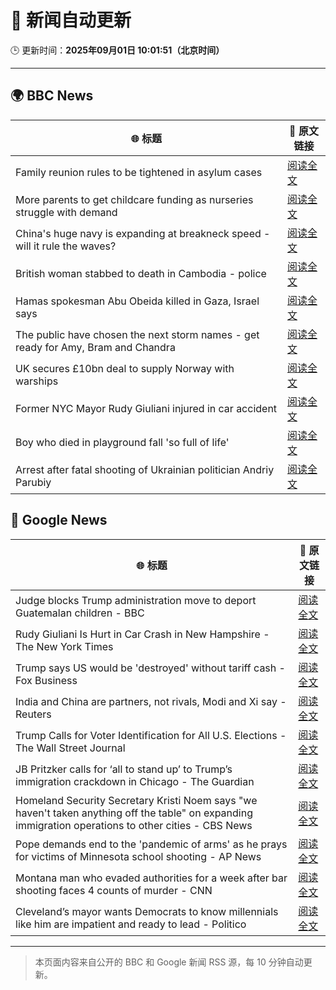 # 🧠 新闻自动更新

🕒 更新时间：**2025年09月01日 10:01:51（北京时间）**

---

## 🌍 BBC News

| 🌐 标题 | 🔗 原文链接 |
|--------|-------------|
| Family reunion rules to be tightened in asylum cases | [阅读全文](https://www.bbc.com/news/articles/c626p66d6jxo?at_medium=RSS&at_campaign=rss) |
| More parents to get childcare funding as nurseries struggle with demand | [阅读全文](https://www.bbc.com/news/articles/c5yeldz568jo?at_medium=RSS&at_campaign=rss) |
| China's huge navy is expanding at breakneck speed - will it rule the waves? | [阅读全文](https://www.bbc.com/news/articles/c4gmnpg31xlo?at_medium=RSS&at_campaign=rss) |
| British woman stabbed to death in Cambodia - police | [阅读全文](https://www.bbc.com/news/articles/c15le021yzpo?at_medium=RSS&at_campaign=rss) |
| Hamas spokesman Abu Obeida killed in Gaza, Israel says | [阅读全文](https://www.bbc.com/news/articles/cm214r5rd29o?at_medium=RSS&at_campaign=rss) |
| The public have chosen the next storm names - get ready for Amy, Bram and Chandra | [阅读全文](https://www.bbc.com/weather/articles/cwy54xllpyno?at_medium=RSS&at_campaign=rss) |
| UK secures £10bn deal to supply Norway with warships | [阅读全文](https://www.bbc.com/news/articles/cr5rgdpvn63o?at_medium=RSS&at_campaign=rss) |
| Former NYC Mayor Rudy Giuliani injured in car accident | [阅读全文](https://www.bbc.com/news/articles/crm4gdwerj3o?at_medium=RSS&at_campaign=rss) |
| Boy who died in playground fall 'so full of life' | [阅读全文](https://www.bbc.com/news/articles/cg4x6re1zwro?at_medium=RSS&at_campaign=rss) |
| Arrest after fatal shooting of Ukrainian politician Andriy Parubiy | [阅读全文](https://www.bbc.com/news/articles/cvgn2ry9510o?at_medium=RSS&at_campaign=rss) |

## 📰 Google News

| 🌐 标题 | 🔗 原文链接 |
|--------|-------------|
| Judge blocks Trump administration move to deport Guatemalan children - BBC | [阅读全文](https://news.google.com/rss/articles/CBMiWkFVX3lxTE1BVWxLaEZuc0NkNHhBdE9LbFJSU1lxNTNBT0hjYjVpNXE0cWVLQlRoQWN1a0dXWndob3ZSR2JGMVNIUUZZLVNoZVFyc0ZFbUY3b3F3Q3UtX0s1QdIBX0FVX3lxTE1SLWVtT0kzWU9kQ3lOWE9wMnBJLW9iZXc0X01YS3JId0E4OS1zanlQYjA3UXg4aDJpRE42cEdVMVpRMDJwNHNTdVh1NXZoQzdhVWJRS3VFSXhHa2FOX2VF?oc=5) |
| Rudy Giuliani Is Hurt in Car Crash in New Hampshire - The New York Times | [阅读全文](https://news.google.com/rss/articles/CBMinwFBVV95cUxPc0NTaTBJc1RxdVk4d1RJQi1STC1yMFZQdlpYTThZUEtNRl9YcFhjVUotaUJMSUhPMWxhc1VQWHBiWU5ZVC1fTFNXVnBmRWlMZU5FTWVGRkJNb1VYOTAtVkN4UFNPV0FSXzVmbk9NXy1vbG0ycGd1VDNIb2h4UFFVWGt0VmlDckI3Y2N1eDBhTTdoR0xRdWJ2aHVpZ0paWVU?oc=5) |
| Trump says US would be 'destroyed' without tariff cash - Fox Business | [阅读全文](https://news.google.com/rss/articles/CBMiogFBVV95cUxQeVBxbnh0d0xHa3dWMXVFTkhJU0hGcHlFdkJHMGVLUkxCTGRXbmk5WDJRVkxHckxYNGFKYmJRN05yYWZrZ1VoTjN5cjdQTXdveUJ0NllKQWlsWGFlS3VZQ0hjN3VsYndTVFA2dEVGMDdWbWNJcWMtbExoUGVIeE9pVkd0cExnZ1pYWGdXRVA3RXZrU3FLRDU4TG9XVC1WWHlTT2c?oc=5) |
| India and China are partners, not rivals, Modi and Xi say - Reuters | [阅读全文](https://news.google.com/rss/articles/CBMimwFBVV95cUxPS2Z5NldDeTJRb1ZPSVhhdXJvLWJaUnRCbzdCeE55RjNlVkJKUjhnQV9VV0RJMi02eTN3MmM3aW9FbFBybThXVk4wLXVsNjVtY1F6RTRjdFk2LWkxM09XRVRZUm83WkNQQWI1ZmhLVDJETGlmN3hMWjgxZnhFb0wtaHIzZGZVVmFjdWN4MmhkY3FMdUVGa0VENms3MA?oc=5) |
| Trump Calls for Voter Identification for All U.S. Elections - The Wall Street Journal | [阅读全文](https://news.google.com/rss/articles/CBMipgFBVV95cUxNb3gzSE8xWDFxbzZ3WDNlckVURVlZbzZ6OVUyNDJZMHNuWVBLZkdXenJrekxNdEh3UVpCSDV2ek1fNFA0dHJveVpCTER3RWlGWVUwWTY1dHdEcHpwblpoTk8yN3lwdzBuWkMtdHI5VFBjV2UtdF9INVpGSUJSMFFKaTFGRzdUVkVZUU00SV91cVo5b0FFYnJma0hRMlRzZ2UyZDd5Nm13?oc=5) |
| JB Pritzker calls for ‘all to stand up’ to Trump’s immigration crackdown in Chicago - The Guardian | [阅读全文](https://news.google.com/rss/articles/CBMiigFBVV95cUxQRDZCWTM1UVlZdmRnQ0RRLTNLSmFLSWw5Q2lEUWhnRW0xMjFVZGwzLW5sbWVxVmlsbFRUT2ltcjBrN2VmR2tZVVJ3dXNwQUNQTzE2ZXYzVmpacFozOWhzbXJKODNjZTFRcWNINUFIaGZ1Q0ZpRWdkcDZuam1RYjkwNW9BMzMtZGRqUUE?oc=5) |
| Homeland Security Secretary Kristi Noem says "we haven't taken anything off the table" on expanding immigration operations to other cities - CBS News | [阅读全文](https://news.google.com/rss/articles/CBMinAFBVV95cUxQb1ZuSWtMRXFyMWh2Z1Rjb3J1dThxdnlUdU04dG9jS1RxR3o5YVV6M2NBMXhyVTQzWXZITmYyQkpuUzBzUFhnQzdhbVNMMHpXdkRNMGE2dzFaVWEyb0JzRnJEMHVHa3VrWnRWVDZWRHNnQXk0MmdvZlhKSU9iNEtwUHVNOXVUUHQySXJoVVB5U3VSYmxEcVh4Vy1OakjSAaIBQVVfeXFMT2tKWDU2V3AxOEVrY0tCVFpPcTdsVmdpbThIVmd5R0FtVGdoS05vM3BRVHNqekRfLUs3ZzNRWDlzbHBCZnFNWUw2TUlYOTdjNWFoYktlc3VoYWE2QTFiV3BJTmltX0pYT2R1Qi01SzMwTExkaWljQUNWbndVeUNPR3BXSU9RRVlLZTZISmkzUHczUjZqNWxyNjE1M09vd1FaU3dB?oc=5) |
| Pope demands end to the 'pandemic of arms' as he prays for victims of Minnesota school shooting - AP News | [阅读全文](https://news.google.com/rss/articles/CBMijwFBVV95cUxPdERzaUVPVGl1VHpmT0ZOSFpRdS0xMXhpN0R1ZEYzb0Zva0ZuYVlTSUZXT1FPeU9vNHA2Y1RiazVUVE5UTG8wZ0k0dXEzNENCVTNCYm96eXZCQk84SXdzd1lEcVhmZ2VGOFA1TEtwZUhFamFFQUJ2MkJlbi01WDZVRHNURXdPSjRUTHdEQzk0TQ?oc=5) |
| Montana man who evaded authorities for a week after bar shooting faces 4 counts of murder - CNN | [阅读全文](https://news.google.com/rss/articles/CBMigwFBVV95cUxPNmZKeERIY1ZjTGZBWXc1NkNGU0toQ1Y5SW94c2dLSVhLS0owc19DTmRmZ1U5X1pkMUdING11QVRQNG1wc2JveDZ5anBhVkJjaGwyU1pWOEt2SWVPd0lGX1dwSTN6ZnoyY1U3Qy00NjJUNDNQczFXcTZVdzVVMDBSYlpTRQ?oc=5) |
| Cleveland’s mayor wants Democrats to know millennials like him are impatient and ready to lead - Politico | [阅读全文](https://news.google.com/rss/articles/CBMi2wFBVV95cUxOc28ycHZhSm83dWhQNi1FSmlWRWhXYnZISHlEeUZjeVB3YXk2cGdIMDd1NW9McEEycS1WSVhYZXRmS0NqZEFaWDB2bDBSa1pTbTlwUFp3RnlBV2hGZ1BsNFEtUEJFeS1oejBNTjMyTnE5UU5RWGtia3J5MWd2VjZFbV9WejRGSVN4bEtuRkxMdlFHbXQzaXEwZHB6S1VPVFhKRUNtSjNESzdLWUNmRlAyc2pnVHNMSUljRHRkX1BiLTJOTHZVWEluc0d3c0RHRUtrQU1rbXdzU010c1k?oc=5) |

---
> 本页面内容来自公开的 BBC 和 Google 新闻 RSS 源，每 10 分钟自动更新。